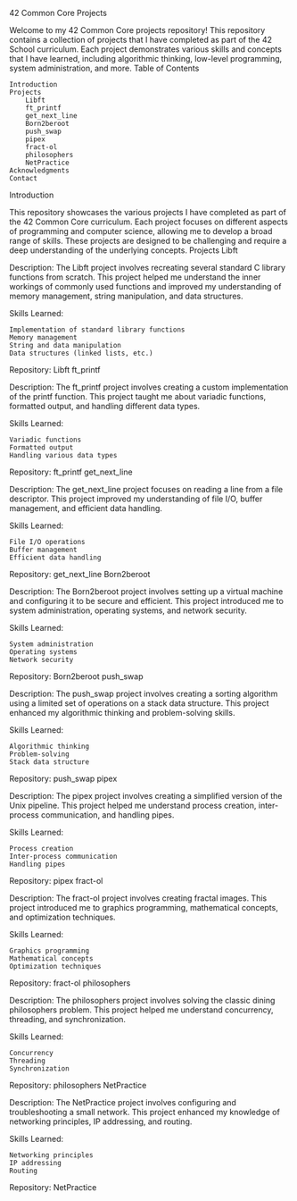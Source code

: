 42 Common Core Projects

Welcome to my 42 Common Core projects repository! This repository contains a collection of projects that I have completed as part of the 42 School curriculum. Each project demonstrates various skills and concepts that I have learned, including algorithmic thinking, low-level programming, system administration, and more.
Table of Contents

    Introduction
    Projects
        Libft
        ft_printf
        get_next_line
        Born2beroot
        push_swap
        pipex
        fract-ol
        philosophers
        NetPractice
    Acknowledgments
    Contact

Introduction

This repository showcases the various projects I have completed as part of the 42 Common Core curriculum. Each project focuses on different aspects of programming and computer science, allowing me to develop a broad range of skills. These projects are designed to be challenging and require a deep understanding of the underlying concepts.
Projects
Libft

Description: The Libft project involves recreating several standard C library functions from scratch. This project helped me understand the inner workings of commonly used functions and improved my understanding of memory management, string manipulation, and data structures.

Skills Learned:

    Implementation of standard library functions
    Memory management
    String and data manipulation
    Data structures (linked lists, etc.)

Repository: Libft
ft_printf

Description: The ft_printf project involves creating a custom implementation of the printf function. This project taught me about variadic functions, formatted output, and handling different data types.

Skills Learned:

    Variadic functions
    Formatted output
    Handling various data types

Repository: ft_printf
get_next_line

Description: The get_next_line project focuses on reading a line from a file descriptor. This project improved my understanding of file I/O, buffer management, and efficient data handling.

Skills Learned:

    File I/O operations
    Buffer management
    Efficient data handling

Repository: get_next_line
Born2beroot

Description: The Born2beroot project involves setting up a virtual machine and configuring it to be secure and efficient. This project introduced me to system administration, operating systems, and network security.

Skills Learned:

    System administration
    Operating systems
    Network security

Repository: Born2beroot
push_swap

Description: The push_swap project involves creating a sorting algorithm using a limited set of operations on a stack data structure. This project enhanced my algorithmic thinking and problem-solving skills.

Skills Learned:

    Algorithmic thinking
    Problem-solving
    Stack data structure

Repository: push_swap
pipex

Description: The pipex project involves creating a simplified version of the Unix pipeline. This project helped me understand process creation, inter-process communication, and handling pipes.

Skills Learned:

    Process creation
    Inter-process communication
    Handling pipes

Repository: pipex
fract-ol

Description: The fract-ol project involves creating fractal images. This project introduced me to graphics programming, mathematical concepts, and optimization techniques.

Skills Learned:

    Graphics programming
    Mathematical concepts
    Optimization techniques

Repository: fract-ol
philosophers

Description: The philosophers project involves solving the classic dining philosophers problem. This project helped me understand concurrency, threading, and synchronization.

Skills Learned:

    Concurrency
    Threading
    Synchronization

Repository: philosophers
NetPractice

Description: The NetPractice project involves configuring and troubleshooting a small network. This project enhanced my knowledge of networking principles, IP addressing, and routing.

Skills Learned:

    Networking principles
    IP addressing
    Routing

Repository: NetPractice